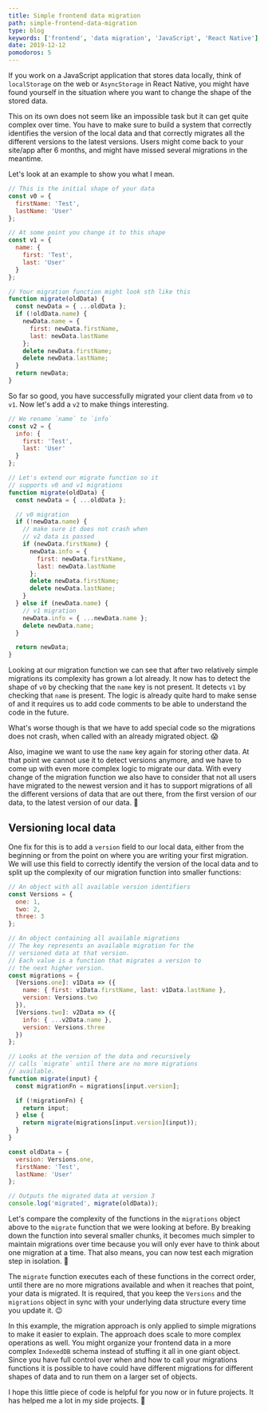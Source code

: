 ```yaml
---
title: Simple frontend data migration
path: simple-frontend-data-migration
type: blog
keywords: ['frontend', 'data migration', 'JavaScript', 'React Native']
date: 2019-12-12
pomodoros: 5
---
```


If you work on a JavaScript application that stores data locally, think of `localStorage` on the web or `AsyncStorage` in React Native, you might have found yourself in the situation where you want to change the shape of the stored data.

This on its own does not seem like an impossible task but it can get quite complex over time. You have to make sure to build a system that correctly identifies the version of the local data and that correctly migrates all the different versions to the latest versions. Users might come back to your site/app after 6 months, and might have missed several migrations in the meantime.

Let's look at an example to show you what I mean.

```js
// This is the initial shape of your data
const v0 = {
  firstName: 'Test',
  lastName: 'User'
};

// At some point you change it to this shape
const v1 = {
  name: {
    first: 'Test',
    last: 'User'
  }
};

// Your migration function might look sth like this
function migrate(oldData) {
  const newData = { ...oldData };
  if (!oldData.name) {
    newData.name = {
      first: newData.firstName,
      last: newData.lastName
    };
    delete newData.firstName;
    delete newData.lastName;
  }
  return newData;
}
```

So far so good, you have successfully migrated your client data from `v0` to `v1`. Now let's add a `v2` to make things interesting.

```js
// We rename `name` to `info`
const v2 = {
  info: {
    first: 'Test',
    last: 'User'
  }
};

// Let's extend our migrate function so it
// supports v0 and v1 migrations
function migrate(oldData) {
  const newData = { ...oldData };

  // v0 migration
  if (!newData.name) {
    // make sure it does not crash when
    // v2 data is passed
    if (newData.firstName) {
      newData.info = {
        first: newData.firstName,
        last: newData.lastName
      };
      delete newData.firstName;
      delete newData.lastName;
    }
  } else if (newData.name) {
    // v1 migration
    newData.info = { ...newData.name };
    delete newData.name;
  }

  return newData;
}
```

Looking at our migration function we can see that after two relatively simple migrations its complexity has grown a lot already. It now has to detect the shape of `v0` by checking that the `name` key is not present. It detects `v1` by checking that `name` is present. The logic is already quite hard to make sense of and it requires us to add code comments to be able to understand the code in the future.

What's worse though is that we have to add special code so the migrations does not crash, when called with an already migrated object. 😱

Also, imagine we want to use the `name` key again for storing other data. At that point we cannot use it to detect versions anymore, and we have to come up with even more complex logic to migrate our data. With every change of the migration function we also have to consider that not all users have migrated to the newest version and it has to support migrations of all the different versions of data that are out there, from the first version of our data, to the latest version of our data. 🤯

## Versioning local data

One fix for this is to add a `version` field to our local data, either from the beginning or from the point on where you are writing your first migration. We will use this field to correctly identify the version of the local data and to split up the complexity of our migration function into smaller functions:

```js
// An object with all available version identifiers
const Versions = {
  one: 1,
  two: 2,
  three: 3
};

// An object containing all available migrations
// The key represents an available migration for the
// versioned data at that version.
// Each value is a function that migrates a version to
// the next higher version.
const migrations = {
  [Versions.one]: v1Data => ({
    name: { first: v1Data.firstName, last: v1Data.lastName },
    version: Versions.two
  }),
  [Versions.two]: v2Data => ({
    info: { ...v2Data.name },
    version: Versions.three
  })
};

// Looks at the version of the data and recursively
// calls `migrate` until there are no more migrations
// available.
function migrate(input) {
  const migrationFn = migrations[input.version];

  if (!migrationFn) {
    return input;
  } else {
    return migrate(migrations[input.version](input));
  }
}

const oldData = {
  version: Versions.one,
  firstName: 'Test',
  lastName: 'User'
};

// Outputs the migrated data at version 3
console.log('migrated', migrate(oldData));
```

Let's compare the complexity of the functions in the `migrations` object above to the `migrate` function that we were looking at before. By breaking down the function into several smaller chunks, it becomes much simpler to maintain migrations over time because you will only ever have to think about one migration at a time. That also means, you can now test each migration step in isolation. 🎉

The `migrate` function executes each of these functions in the correct order, until there are no more migrations available and when it reaches that point, your data is migrated. It is required, that you keep the `Versions` and the `migrations` object in sync with your underlying data structure every time you update it. 😉

In this example, the migration approach is only applied to simple migrations to make it easier to explain. The approach does scale to more complex operations as well. You might organize your frontend data in a more complex `IndexedDB` schema instead of stuffing it all in one giant object. Since you have full control over when and how to call your migrations functions it is possible to have could have different migrations for different shapes of data and to run them on a larger set of objects.

I hope this little piece of code is helpful for you now or in future projects. It has helped me a lot in my side projects. 🎉
